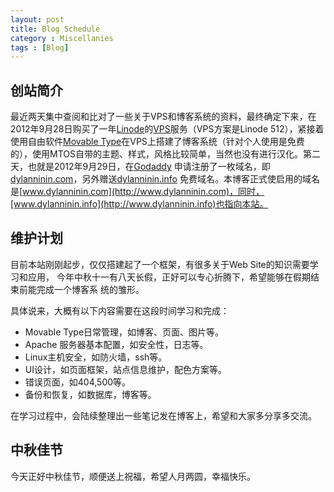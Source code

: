 ```yaml
---
layout: post
title: Blog Schedule
category : Miscellanies
tags : [Blog]
---
```


## 创站简介

最近两天集中查阅和比对了一些关于VPS和博客系统的资料，最终确定下来，在2012年9月28日购买了一年[Linode](http://www.linode.com/)的[VPS](http://en.wikipedia.org/wiki/Virtual_private_server)服务（VPS方案是Linode 512），紧接着使用自由软件[Movable Type](http://www.movabletype.org/)在VPS上搭建了博客系统（针对个人使用是免费的），使用MTOS自带的主题、样式，风格比较简单，当然也没有进行汉化。第二天，也就是2012年9月29日，在[Godaddy](http://www.godaddy.com/) 申请注册了一枚域名，即[dylanninin.com](http://dylanninin.com)，另外赠送[dylanninin.info](http://dylanninin.info) 免费域名。本博客正式使启用的域名是[www.dylanninin.com](http://www.dylanninin.com)，同时，[www.dylanninin.info](http://www.dylanninin.info)也指向本站。

## 维护计划

目前本站刚刚起步，仅仅搭建起了一个框架，有很多关于Web Site的知识需要学习和应用， 今年中秋十一有八天长假，正好可以专心折腾下，希望能够在假期结束前能完成一个博客系 统的雏形。

具体说来，大概有以下内容需要在这段时间学习和完成：

* Movable Type日常管理，如博客、页面、图片等。
* Apache 服务器基本配置，如安全性，日志等。
* Linux主机安全，如防火墙，ssh等。
* UI设计，如页面框架，站点信息维护，配色方案等。
* 错误页面，如404,500等。
* 备份和恢复，如数据库，博客等。

在学习过程中，会陆续整理出一些笔记发在博客上，希望和大家多分享多交流。

## 中秋佳节

今天正好中秋佳节，顺便送上祝福，希望人月两圆，幸福快乐。

